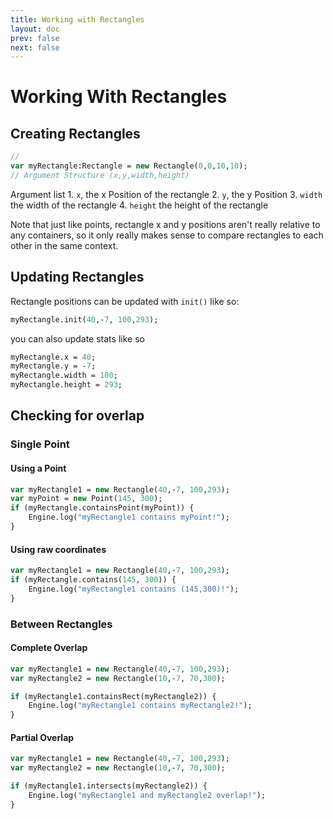 ```yaml
---
title: Working with Rectangles
layout: doc
prev: false
next: false
---
```


# Working With Rectangles

## Creating Rectangles
```haxe
//
var myRectangle:Rectangle = new Rectangle(0,0,10,10);
// Argument Structure (x,y,width,height)
```

Argument list
	1. `x`, the x Position of the rectangle
	2. `y`, the y Position
	3. `width` the width of the rectangle
	4. `height` the height of the rectangle

Note that just like points, rectangle x and y positions aren't really relative to any containers, so it only really makes sense to compare rectangles to each other in the same context.


## Updating Rectangles

Rectangle positions can be updated with `init()` like so:
```haxe
myRectangle.init(40,-7, 100,293);
```
you can also update stats like so
```haxe
myRectangle.x = 40;
myRectangle.y = -7;
myRectangle.width = 100;
myRectangle.height = 293;
```


## Checking for overlap
### Single Point
#### Using a Point

```haxe
var myRectangle1 = new Rectangle(40,-7, 100,293);
var myPoint = new Point(145, 300);
if (myRectangle.containsPoint(myPoint)) {
	Engine.log("myRectangle1 contains myPoint!");
}
```
#### Using raw coordinates
```haxe
var myRectangle1 = new Rectangle(40,-7, 100,293);
if (myRectangle.contains(145, 300)) {
	Engine.log("myRectangle1 contains (145,300)!");
}
```
### Between Rectangles
#### Complete Overlap
```haxe
var myRectangle1 = new Rectangle(40,-7, 100,293);
var myRectangle2 = new Rectangle(10,-7, 70,300);

if (myRectangle1.containsRect(myRectangle2)) {
	Engine.log("myRectangle1 contains myRectangle2!");
}
```
#### Partial Overlap

```haxe
var myRectangle1 = new Rectangle(40,-7, 100,293);
var myRectangle2 = new Rectangle(10,-7, 70,300);

if (myRectangle1.intersects(myRectangle2)) {
	Engine.log("myRectangle1 and myRectangle2 overlap!");
}
```

